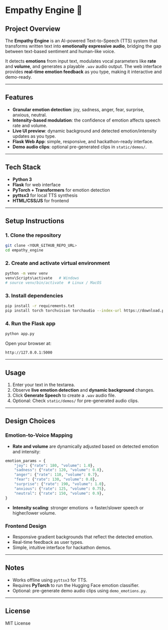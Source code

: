 # Empathy Engine 🎤

## Project Overview

The **Empathy Engine** is an AI-powered Text-to-Speech (TTS) system that transforms written text into **emotionally expressive audio**, bridging the gap between text-based sentiment and human-like voice.

It detects **emotions** from input text, modulates vocal parameters like **rate** and **volume**, and generates a playable `.wav` audio output. The web interface provides **real-time emotion feedback** as you type, making it interactive and demo-ready.

---

## Features

* **Granular emotion detection**: joy, sadness, anger, fear, surprise, anxious, neutral.
* **Intensity-based modulation**: the confidence of emotion affects speech rate and volume.
* **Live UI preview**: dynamic background and detected emotion/intensity updates as you type.
* **Flask Web App**: simple, responsive, and hackathon-ready interface.
* **Demo audio clips**: optional pre-generated clips in `static/demos/`.

---

## Tech Stack

* **Python 3**
* **Flask** for web interface
* **PyTorch + Transformers** for emotion detection
* **pyttsx3** for local TTS synthesis
* **HTML/CSS/JS** for frontend

---

## Setup Instructions

### 1. Clone the repository

```bash
git clone <YOUR_GITHUB_REPO_URL>
cd empathy_engine
```

### 2. Create and activate virtual environment

```bash
python -m venv venv
venv\Scripts\activate   # Windows
# source venv/bin/activate  # Linux / MacOS
```

### 3. Install dependencies

```bash
pip install -r requirements.txt
pip install torch torchvision torchaudio --index-url https://download.pytorch.org/whl/cu121
```

### 4. Run the Flask app

```bash
python app.py
```

Open your browser at:

```
http://127.0.0.1:5000
```

---

## Usage

1. Enter your text in the textarea.
2. Observe **live emotion detection** and **dynamic background** changes.
3. Click **Generate Speech** to create a `.wav` audio file.
4. Optional: Check `static/demos/` for pre-generated audio clips.

---

## Design Choices

### Emotion-to-Voice Mapping

* **Rate and volume** are dynamically adjusted based on detected emotion and intensity:

```python
emotion_params = {
    "joy": {"rate": 180, "volume": 1.0},
    "sadness": {"rate": 120, "volume": 0.8},
    "anger": {"rate": 110, "volume": 0.7},
    "fear": {"rate": 130, "volume": 0.8},
    "surprise": {"rate": 190, "volume": 1.0},
    "anxious": {"rate": 125, "volume": 0.75},
    "neutral": {"rate": 150, "volume": 0.9},
}
```

* **Intensity scaling**: stronger emotions → faster/slower speech or higher/lower volume.

### Frontend Design

* Responsive gradient backgrounds that reflect the detected emotion.
* Real-time feedback as user types.
* Simple, intuitive interface for hackathon demos.

---

## Notes

* Works offline using `pyttsx3` for TTS.
* Requires **PyTorch** to run the Hugging Face emotion classifier.
* Optional: pre-generate demo audio clips using `demo_emotions.py`.

---

## License

MIT License
